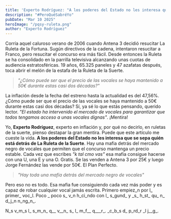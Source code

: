 ```yaml
---
title: 'Experto Rodríguez: "A los poderes del Estado no les interesa que se sepa quién está detrás de La Ruleta de la Suerte"'
description: "#PeroQuéSabréYo"
pubDate: "Mar 10 2025"
heroImage: "/pqsy-ruleta.png"
author: "Experto Rodríguez"
---
```


Corría aquel caluroso verano de 2006 cuando Antena 3 decidió resucitar La Ruleta de la Fortuna. Sugún directivos de la cadena, intentaron resucitar a Franco, pero resucitar el concurso era más fácil. Desde entonces la Ruleta se ha consolidado en la parrilla televisiva alcanzando unas cuotas de audiencia estratosféricas. 19 años, 65.325 paneles y 47 azafatas después, toca abrir el melón de la estafa de la Ruleta de la Suerte.

> _"¿Cómo puede ser que el precio de las vocales se haya mantenido a 50€ durante estas casi dos décadas?"_

La inflación desde la fecha del estreno hasta la actualidad es del 47,56%. ¿Cómo puede ser que el precio de las vocales se haya mantenido a 50€ durante estas casi dos décadas? Sí, ya sé lo que estás pensando, querido lector. _"El estado ha intervenido el mercado de vocales para garantizar que todos tengamos acceso a unas vocales dignas"_. ¡Mentira!

Yo, **Experto Rodríguez**, experto en inflación y, por qué no decirlo, en ruletas de la suerte, pienso destapar la gran mentira. Puede que este artículo me cueste la vida. **A los poderes del Estado no les interesa que se sepa quién está detrás de La Ruleta de la Suerte**. Hay una mafia detrás del mercado negro de vocales que permiten que el concurso mantenga un precio estable. Cada vez que escribes _"k tal cmo vas"_ esa mafia consigue hacerse con una U, una E y una O. Gratis. Se las venden a Antena 3 por 25€ y luego Jorge Fernández las vende por 50€. El Plan Perfecto.

> _"Hay toda una mafia detrás del mercado negro de vocales"_

Pero eso no es todo. Esa mafia fue consiguiendo cada vez más poder y es capaz de robar cualquier vocal jamás escrita. Primero empiez_n por l\_ primer\_ voc_l. Poco \_ poco s\_ v_n h_ci_ndo con l\_ s_gund\_ y \_s\_ h_st\_ qu\_ n\_ d_j_n n_ng_n\_.

N_s v_m_s l\_ s_m_n\_ q\_\_ v\_\_n\_ s\_ l\_ m_f\_\_ q\_\_\_r\_. \_c_b_s d\_ p_rd_r \_l j\_\_g\_.
